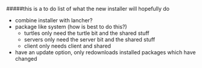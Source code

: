#####this is a to do list of what the new installer will hopefully do

* combine installer with lancher?
* package like system (how is best to do this?)
  * turtles only need the turtle bit and the shared stuff
  * servers only need the server bit and the shared stuff
  * client only needs client and shared
* have an update option, only redownloads installed packages which have changed
